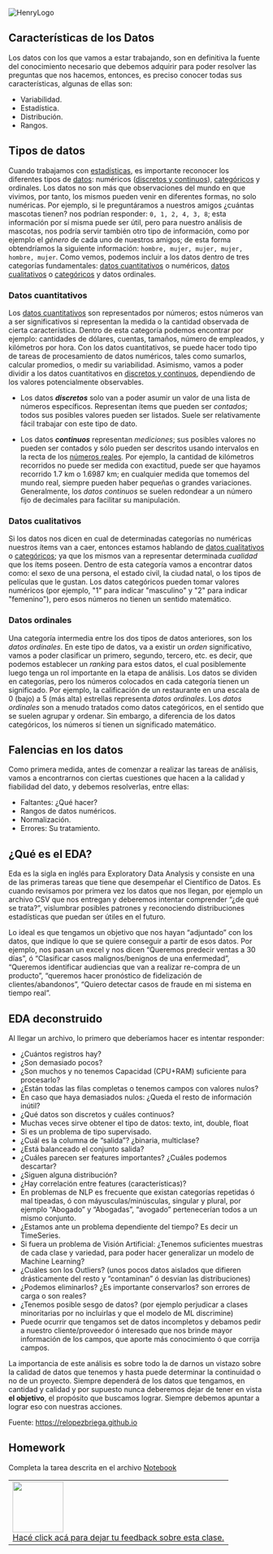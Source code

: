 ![HenryLogo](https://d31uz8lwfmyn8g.cloudfront.net/Assets/logo-henry-white-lg.png)

## Características de los Datos

Los datos con los que vamos a estar trabajando, son en definitiva la fuente del conocimiento necesario que debemos adquirir para poder resolver las preguntas que nos hacemos, entonces, es preciso conocer todas sus características, algunas de ellas son:

* Variabilidad.
* Estadística.
* Distribución.
* Rangos.

## Tipos de datos

Cuando trabajamos con [estadísticas](https://relopezbriega.github.io/blog/2015/06/27/probabilidad-y-estadistica-con-python/), es importante reconocer los diferentes tipos de [datos](https://es.wikipedia.org/wiki/Dato): numéricos ([discretos y continuos](https://es.wikipedia.org/wiki/Variable_discreta_y_variable_continua)), [categóricos](https://en.wikipedia.org/wiki/Categorical_variable) y ordinales. Los datos no son más que observaciones del mundo en que vivimos, por tanto, los mismos pueden venir en diferentes formas, no solo numéricas. Por ejemplo, si le preguntáramos a nuestros amigos ¿cuántas mascotas tienen? nos podrían responder: `0, 1, 2, 4, 3, 8`; esta información por sí misma puede ser útil, pero para nuestro análisis de mascotas, nos podría servir también otro tipo de información, como por ejemplo el *género* de cada uno de nuestros amigos; de esta forma obtendríamos la siguiente información: `hombre, mujer, mujer, mujer, hombre, mujer`. Como vemos, podemos incluir a los datos dentro de tres categorías fundamentales: [datos cuantitativos](https://es.wikipedia.org/wiki/Cantidad) o numéricos, [datos cualitativos](https://es.wikipedia.org/wiki/Cualidad) o [categóricos](https://en.wikipedia.org/wiki/Categorical_variable) y datos ordinales.

### Datos cuantitativos

Los [datos cuantitativos](https://es.wikipedia.org/wiki/Cantidad) son representados por números; estos números van a ser significativos si representan la medida o la cantidad observada de cierta característica. Dentro de esta categoría podemos encontrar por ejemplo: cantidades de dólares, cuentas, tamaños, número de empleados, y kilómetros por hora. Con los datos cuantitativos, se puede hacer todo tipo de tareas de procesamiento de datos numéricos, tales como sumarlos, calcular promedios, o medir su variabilidad. Asimismo, vamos a poder dividir a los datos cuantitativos en [discretos y continuos](https://es.wikipedia.org/wiki/Variable_discreta_y_variable_continua), dependiendo de los valores potencialmente observables.

* Los datos ***discretos*** solo van a poder asumir un valor de una lista de números específicos. Representan ítems que pueden ser *contados*; todos sus posibles valores pueden ser listados. Suele ser relativamente fácil trabajar con este tipo de dato.

* Los datos ***continuos*** representan *mediciones*; sus posibles valores no pueden ser contados y sólo pueden ser descritos usando intervalos en la recta de los [números reales](https://es.wikipedia.org/wiki/N%C3%BAmero_real). Por ejemplo, la cantidad de kilómetros recorridos no puede ser medida con exactitud, puede ser que hayamos recorrido 1.7 km o 1.6987 km; en cualquier medida que tomemos del mundo real, siempre pueden haber pequeñas o grandes variaciones. Generalmente, los *datos continuos* se suelen redondear a un número fijo de decimales para facilitar su manipulación.

### Datos cualitativos 

Si los datos nos dicen en cual de determinadas categorías no numéricas nuestros ítems van a caer, entonces estamos hablando de [datos cualitativos](https://es.wikipedia.org/wiki/Cualidad) o [categóricos](https://en.wikipedia.org/wiki/Categorical_variable); ya que los mismos van a representar determinada *cualidad* que los ítems poseen. Dentro de esta categoría vamos a encontrar datos como: el sexo de una persona, el estado civil, la ciudad natal, o los tipos de películas que le gustan. Los datos categóricos pueden tomar valores numéricos (por ejemplo, "1" para indicar "masculino" y "2" para indicar "femenino"), pero esos números no tienen un sentido matemático.

### Datos ordinales

Una categoría intermedia entre los dos tipos de datos anteriores, son los *datos ordinales*. En este tipo de datos, va a existir un *orden* significativo, vamos a poder clasificar un primero, segundo, tercero, etc. es decir, que podemos establecer un *ranking* para estos datos, el cual posiblemente luego tenga un rol importante en la etapa de análisis. Los datos se dividen en categorías, pero los números colocados en cada categoría tienen un significado. Por ejemplo, la calificación de un restaurante en una escala de 0 (bajo) a 5 (más alta) estrellas representa *datos ordinales*. Los *datos ordinales* son a menudo tratados como datos categóricos, en el sentido que se suelen agrupar y ordenar. Sin embargo, a diferencia de los datos categóricos, los números sí tienen un significado matemático.

## Falencias en los datos

Como primera medida, antes de comenzar a realizar las tareas de análisis, vamos a encontrarnos con ciertas cuestiones que hacen a la calidad y fiabilidad del dato, y debemos resolverlas, entre ellas:

* Faltantes: ¿Qué hacer?
* Rangos de datos numéricos.
* Normalización.
* Errores: Su tratamiento.

## ¿Qué es el EDA?

Eda es la sigla en inglés para Exploratory Data Analysis y consiste en una de las primeras tareas que tiene que desempeñar el Científico de Datos. Es cuando revisamos por primera vez los datos que nos llegan, por ejemplo un archivo CSV que nos entregan y deberemos intentar comprender “¿de qué se trata?”, vislumbrar posibles patrones y reconociendo distribuciones estadísticas que puedan ser útiles en el futuro.

Lo ideal es que tengamos un objetivo que nos hayan “adjuntado” con los datos, que indique lo que se quiere conseguir a partir de esos datos. Por ejemplo, nos pasan un excel y nos dicen “Queremos predecir ventas a 30 días”, ó “Clasificar casos malignos/benignos de una enfermedad”, “Queremos identificar audiencias que van a realizar re-compra de un producto”, “queremos hacer pronóstico de fidelización de clientes/abandonos”, “Quiero detectar casos de fraude en mi sistema en tiempo real”.

## EDA deconstruido

Al llegar un archivo, lo primero que deberíamos hacer es intentar responder:

* ¿Cuántos registros hay?
* ¿Son demasiado pocos?
* ¿Son muchos y no tenemos Capacidad (CPU+RAM) suficiente para procesarlo?
* ¿Están todas las filas completas o tenemos campos con valores nulos?
* En caso que haya demasiados nulos: ¿Queda el resto de información inútil?
* ¿Qué datos son discretos y cuáles continuos?
* Muchas veces sirve obtener el tipo de datos: texto, int, double, float
* Si es un problema de tipo supervisado.
* ¿Cuál es la columna de “salida”? ¿binaria, multiclase?
* ¿Está balanceado el conjunto salida?
* ¿Cuáles parecen ser features importantes? ¿Cuáles podemos descartar?
* ¿Siguen alguna distribución?
* ¿Hay correlación entre features (características)?
* En problemas de NLP es frecuente que existan categorías repetidas ó mal tipeadas, ó con máyusculas/minúsculas, singular y plural, por ejemplo “Abogado” y “Abogadas”, “avogado” pertenecerían todos a un mismo conjunto.
* ¿Estamos ante un problema dependiente del tiempo? Es decir un TimeSeries.
* Si fuera un problema de Visión Artificial: ¿Tenemos suficientes muestras de cada clase y variedad, para poder hacer generalizar un modelo de Machine Learning?
* ¿Cuáles son los Outliers? (unos pocos datos aislados que difieren drásticamente del resto y “contaminan” ó desvían las distribuciones)
* ¿Podemos eliminarlos? ¿Es importante conservarlos? son errores de carga o son reales?
* ¿Tenemos posible sesgo de datos? (por ejemplo perjudicar a clases minoritarias por no incluirlas y que el modelo de ML discrimine)
* Puede ocurrir que tengamos set de datos incompletos y debamos pedir a nuestro cliente/proveedor ó interesado que nos brinde mayor información de los campos, que aporte más conocimiento ó que corrija campos.

La importancia de este análisis es sobre todo la de darnos un vistazo sobre la calidad de datos que tenemos y hasta puede determinar la continuidad o no de un proyecto.
Siempre dependerá de los datos que tengamos, en cantidad y calidad y por supuesto nunca deberemos dejar de tener en vista **el objetivo**, el propósito que buscamos lograr. Siempre debemos apuntar a lograr eso con nuestras acciones.

Fuente: https://relopezbriega.github.io

## Homework

Completa la tarea descrita en el archivo [Notebook](https://github.com/soyHenry/DS-M1/blob/b2e44d9df94d663ca89e2f56aa2fdc26ac1f9246/Clase%2002/Homework.ipynb)

<table class="hide" width="100%" style='table-layout:fixed;'>
  <tr>
    <td>
      <a href="https://airtable.com/shrSzEYT4idEFGB8d?prefill_clase=00-PrimerosPasos">
        <img src="https://static.thenounproject.com/png/204643-200.png" width="100"/>
        <br>
        Hacé click acá para dejar tu feedback sobre esta clase.
      </a>
    </td>
  </tr>
</table>
